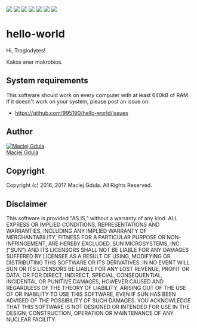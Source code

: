 ![](https://img.shields.io/badge/build-passing-brightgreen.svg)
![](https://img.shields.io/badge/coverage-100%25-brightgreen.svg)
![](https://img.shields.io/badge/code_climate-4.0-brightgreen.svg)
![](https://img.shields.io/badge/codacy-A-green.svg)
![](https://img.shields.io/badge/dependencies-up_to_date-brightgreen.svg)
![](https://img.shields.io/badge/vulnerabilities-0-green.svg)
![](https://img.shields.io/badge/downloads-192k/day-blue.svg)

# hello-world

Hi, Troglodytes!

Kakos aner makrobios.

## System requirements

This software should work on every computer with at least 640kB of RAM.
If it doesn't work on your system, please post an issue on:

* https://github.com/995190/hello-world/issues

## Author

[![Maciej Gdula](https://github.com/995190.png)<br>Maciej Gdula](https://github.com/995190)

## Copyright

Copyright (c) 2016, 2017 Maciej Gdula. All Rights Reserved.

## Disclaimer

This software is provided "AS IS," without a warranty of any kind. ALL
EXPRESS OR IMPLIED CONDITIONS, REPRESENTATIONS AND WARRANTIES,
INCLUDING ANY IMPLIED WARRANTY OF MERCHANTABILITY, FITNESS FOR A
PARTICULAR PURPOSE OR NON-INFRINGEMENT, ARE HEREBY EXCLUDED. SUN
MICROSYSTEMS, INC. ("SUN") AND ITS LICENSORS SHALL NOT BE LIABLE FOR
ANY DAMAGES SUFFERED BY LICENSEE AS A RESULT OF USING, MODIFYING OR
DISTRIBUTING THIS SOFTWARE OR ITS DERIVATIVES. IN NO EVENT WILL SUN OR
ITS LICENSORS BE LIABLE FOR ANY LOST REVENUE, PROFIT OR DATA, OR FOR
DIRECT, INDIRECT, SPECIAL, CONSEQUENTIAL, INCIDENTAL OR PUNITIVE
DAMAGES, HOWEVER CAUSED AND REGARDLESS OF THE THEORY OF LIABILITY,
ARISING OUT OF THE USE OF OR INABILITY TO USE THIS SOFTWARE, EVEN IF
SUN HAS BEEN ADVISED OF THE POSSIBILITY OF SUCH DAMAGES.
YOU ACKNOWLEDGE THAT THIS SOFTWARE IS NOT DESIGNED OR INTENDED FOR USE
IN THE DESIGN, CONSTRUCTION, OPERATION OR MAINTENANCE OF ANY NUCLEAR
FACILITY.

